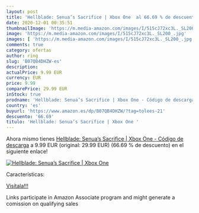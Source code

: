 ```yaml
---
layout: post
title: 'Hellblade: Senua’s Sacrifice | Xbox One  al 66.69 % de descuento'
date: 2020-12-01 00:35:51
thumbnailImage: 'https://m.media-amazon.com/images/I/515cJ72xc3L._SL200_.jpg'
image: 'https://m.media-amazon.com/images/I/515cJ72xc3L._SL200_.jpg'
images: [ 'https://m.media-amazon.com/images/I/515cJ72xc3L._SL200_.jpg' ]
comments: true
category: ofertas
author: ring
slug: 'B07QB4DHZW-es'
description:
actualPrice: 9.99 EUR
currency: EUR
price: 9.99
comparePrice: 29.99 EUR
inStock: true
prodname: 'Hellblade: Senua’s Sacrifice | Xbox One - Código de descarga'
country: 'es'
buyurl: 'https://www.amazon.es/dp/B07QB4DHZW/?tag=tolees-21'
descuento: '66.69'
titulo: 'Hellblade: Senua’s Sacrifice | Xbox One '
---
```


Ahora mismo tienes [Hellblade: Senua’s Sacrifice | Xbox One - Código de descarga](https://www.amazon.es/dp/B07QB4DHZW/?tag=tolees-21) a 9.99 EUR (original: 29.99 EUR) (66.69 %  de descuento) en el siguiente enlace!

[![Hellblade: Senua’s Sacrifice | Xbox One ](https://m.media-amazon.com/images/I/515cJ72xc3L._SL200_.jpg)](https://www.amazon.es/dp/B07QB4DHZW/?tag=tolees-21)

Características:


[Visítala!!!](https://www.amazon.es/dp/B07QB4DHZW/?tag=tolees-21)

Links participate in Amazon Associate program and might generate a comission on qualifying sales
